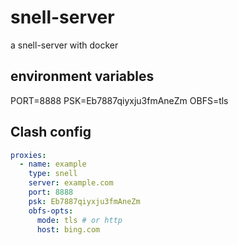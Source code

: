# snell-server
a snell-server with docker

## environment variables
PORT=8888
PSK=Eb7887qiyxju3fmAneZm
OBFS=tls

## Clash config
```yaml
proxies:
  - name: example
    type: snell
    server: example.com
    port: 8888
    psk: Eb7887qiyxju3fmAneZm
    obfs-opts:
      mode: tls # or http
      host: bing.com
```